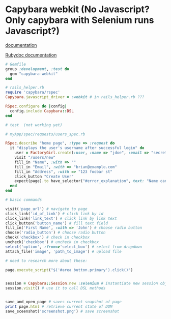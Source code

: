 # Capybara webkit  (No Javascript? Only capybara with Selenium runs Javascript?)

[documentation](https://github.com/thoughtbot/capybara-webkit)

[Rubydoc documentation](http://www.rubydoc.info/github/jnicklas/Capybara)


```ruby
# Gemfile
group :development, :test do
  gem "capybara-webkit"
end
```

```ruby
# rails_helper.rb
require 'capybara/rspec'
Capybara.javascript_driver = :webkit # in rails_helper.rb ???

RSpec.configure do |config|
  config.include Capybara::DSL
end
```



```ruby
# test  (not working yet)

# myApp/spec/requests/users_spec.rb

RSpec.describe "home page", :type => :request do
  it "displays the user's username after successful login" do
    user = FactoryGirl.create(:user, :name => "jdoe", :email => "secret")
    visit "/users/new"
    fill_in "Name", :with => ""
    fill_in "Email", :with => "brian@example.com"
    fill_in "Address", :with => "123 foobar st"
    click_button "Create User"
    expect(page).to have_selector("#error_explanation", text: "Name can't be blank")
  end
end
```


```ruby
# basic commands

visit('page_url') # navigate to page
click_link('id_of_link') # click link by id
click_link('link_text') # click link by link text
click_button('button_name') # fill text field
fill_in('First Name', :with => 'John') # choose radio button
choose('radio_button') # choose radio button
check('checkbox') # check in checkbox
uncheck('checkbox') # uncheck in checkbox
select('option', :from=>'select_box') # select from dropdown
attach_file('image', 'path_to_image') # upload file
```


```ruby
# need to research more about these:

page.execute_script("$('#area button.primary').click()")


session = Capybara::Session.new :selenium # instantiate new session object
session.visit() # use it to call DSL methods


save_and_open_page # saves current snapshot of page
print page.html # retrieve current state of DOM
save_sceenshot('screenshot.png') # save screenshot
```
